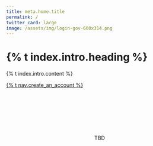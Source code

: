 ```yaml
---
title: meta.home.title
permalink: /
twitter_card: large
image: /assets/img/login-gov-600x314.png
---
```


<div id="intro-header" class="bg-navy">
  <div class="container cntnr-wide px2 py3 sm-py4 clearfix">
    <div class="sm-col sm-col-7">
      <h1 class="mt0 mb2 white">{% t index.intro.heading %}</h1>
      <p class="m0 white fs-20p">{% t index.intro.content %}</p>
      <a href="#" class="usa-button create-account-btn-link">{% t nav.create_an_account %}</a>
    </div>
  </div>
</div>

<div class="bg-white" style="padding:9em 0; text-align:center">
  TBD
</div>